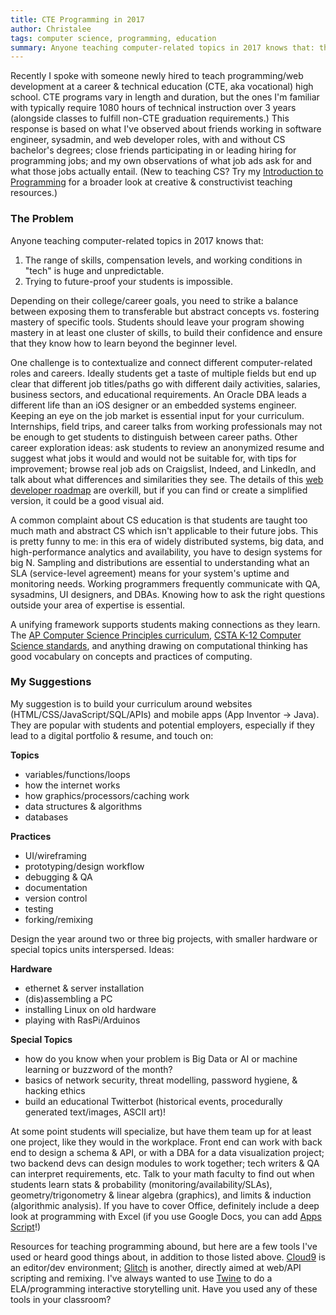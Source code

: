 ```yaml
---
title: CTE Programming in 2017
author: Christalee
tags: computer science, programming, education
summary: Anyone teaching computer-related topics in 2017 knows that: the range of skills, compensation levels, and working conditions in "tech" is huge and unpredictable; and, trying to future-proof your students is impossible.
---
```


Recently I spoke with someone newly hired to teach programming/web development at a career & technical education (CTE, aka vocational) high school. CTE programs vary in length and duration, but the ones I'm familiar with typically require 1080 hours of technical instruction over 3 years (alongside classes to fulfill non-CTE graduation requirements.) This response is based on what I've observed about friends working in software engineer, sysadmin, and web developer roles, with and without CS bachelor's degrees; close friends participating in or leading hiring for programming jobs; and my own observations of what job ads ask for and what those jobs actually entail. (New to teaching CS? Try my [Introduction to Programming]({filename}/posts/2017-07-17-intro-to-programming.md) for a broader look at creative & constructivist teaching resources.)

### The Problem

Anyone teaching computer-related topics in 2017 knows that:

1. The range of skills, compensation levels, and working conditions in "tech" is huge and unpredictable.
2. Trying to future-proof your students is impossible.

<!--more-->
Depending on their college/career goals, you need to strike a balance between exposing them to transferable but abstract concepts vs. fostering mastery of specific tools. Students should leave your program showing mastery in at least one cluster of skills, to build their confidence and ensure that they know how to learn beyond the beginner level.

One challenge is to contextualize and connect different computer-related roles and careers. Ideally students get a taste of multiple fields but end up clear that different job titles/paths go with different daily activities, salaries, business sectors, and educational requirements. An Oracle DBA leads a different life than an iOS designer or an embedded systems engineer. Keeping an eye on the job market is essential input for your curriculum. Internships, field trips, and career talks from working professionals may not be enough to get students to distinguish between career paths. Other career exploration ideas: ask students to review an anonymized resume and suggest what jobs it would and would not be suitable for, with tips for improvement; browse real job ads on Craigslist, Indeed, and LinkedIn, and talk about what differences and similarities they see. The details of this [web developer roadmap](https://github.com/kamranahmedse/developer-roadmap) are overkill, but if you can find or create a simplified version, it could be a good visual aid.

A common complaint about CS education is that students are taught too much math and abstract CS which isn't applicable to their future jobs. This is pretty funny to me: in this era of widely distributed systems, big data, and high-performance analytics and availability, you have to design systems for big N. Sampling and distributions are essential to understanding what an SLA (service-level agreement) means for your system's uptime and monitoring needs. Working programmers frequently communicate with QA, sysadmins, UI designers, and DBAs. Knowing how to ask the right questions outside your area of expertise is essential.

A unifying framework supports students making connections as they learn. The [AP Computer Science Principles curriculum](https://apstudent.collegeboard.org/apcourse/ap-computer-science-principles), [CSTA K-12 Computer Science standards](https://www.csteachers.org/page/standards), and anything drawing on computational thinking has good vocabulary on concepts and practices of computing.
<!-- (Curious about computational thinking? Here's my take on it.) -->

### My Suggestions
My suggestion is to build your curriculum around websites (HTML/CSS/JavaScript/SQL/APIs) and mobile apps (App Inventor -> Java). They are popular with students and potential employers, especially if they lead to a digital portfolio & resume, and touch on:

**Topics**

* variables/functions/loops
* how the internet works
* how graphics/processors/caching work
* data structures & algorithms
* databases

**Practices**

* UI/wireframing
* prototyping/design workflow
* debugging & QA
* documentation
* version control
* testing
* forking/remixing

Design the year around two or three big projects, with smaller hardware or special topics units interspersed. Ideas:

**Hardware**

* ethernet & server installation
* (dis)assembling a PC
* installing Linux on old hardware
* playing with RasPi/Arduinos

**Special Topics**

* how do you know when your problem is Big Data or AI or machine learning or buzzword of the month?
* basics of network security, threat modelling, password hygiene, & hacking ethics
* build an educational Twitterbot (historical events, procedurally generated text/images, ASCII art)!

At some point students will specialize, but have them team up for at least one project, like they would in the workplace. Front end can work with back end to design a schema & API, or with a DBA for a data visualization project; two backend devs can design modules to work together; tech writers & QA can interpret requirements, etc. Talk to your math faculty to find out when students learn stats & probability (monitoring/availability/SLAs), geometry/trigonometry & linear algebra (graphics), and limits & induction (algorithmic analysis). If you have to cover Office, definitely include a deep look at programming with Excel (if you use Google Docs, you can add [Apps Script](https://developers.google.com/apps-script/)!)

Resources for teaching programming abound, but here are a few tools I've used or heard good things about, in addition to those listed above. [Cloud9](https://c9.io/) is an editor/dev environment; [Glitch](https://glitch.com/) is another, directly aimed at web/API scripting and remixing. I've always wanted to use [Twine](https://twinery.org/) to do a ELA/programming interactive storytelling unit. Have you used any of these tools in your classroom?
